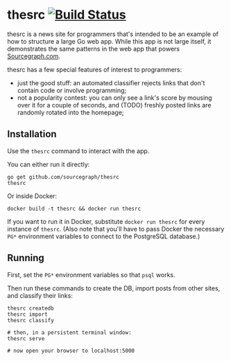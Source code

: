 # thesrc [![Build Status](https://travis-ci.org/sourcegraph/thesrc.png?branch=master)](https://travis-ci.org/sourcegraph/thesrc)

thesrc is a news site for programmers that's intended to be an example of how to
structure a large Go web app. While this app is not large itself, it
demonstrates the same patterns in the web app that powers
[Sourcegraph.com](https://sourcegraph.com).

thesrc has a few special features of interest to programmers:

* just the good stuff: an automated classifier rejects links that don't contain code or involve programming;
* not a popularity contest: you can only see a link's score by mousing over it for a couple of seconds, and (TODO) freshly posted links are randomly rotated into the homepage;

## Installation

Use the `thesrc` command to interact with the app.

You can either run it directly:

```
go get github.com/sourcegraph/thesrc
thesrc
```

Or inside Docker:

```
docker build -t thesrc && docker run thesrc
```

If you want to run it in Docker, substitute `docker run thesrc` for every
instance of `thesrc`. (Also note that you'll have to pass Docker the necessary
`PG*` environment variables to connect to the PostgreSQL database.)

## Running

First, set the `PG*` environment variables so that `psql` works.

Then run these commands to create the DB, import posts from other sites, and classify their links:

```
thesrc createdb
thesrc import
thesrc classify

# then, in a persistent terminal window:
thesrc serve

# now open your browser to localhost:5000
```
